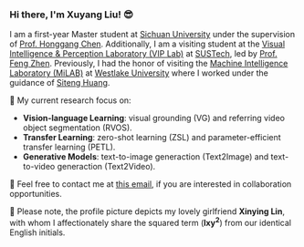 ### Hi there, I'm Xuyang Liu! :sunglasses:

I am a first-year Master student at [Sichuan University](https://www.scu.edu.cn/) under the supervision of [Prof. Honggang Chen](https://sites.google.com/view/honggangchen/). Additionally, I am a visiting student at the [Visual Intelligence & Perception Laboratory (VIP Lab)](https://zhengfenglab.com/) at [SUSTech](https://www.sustech.edu.cn/en/), led by [Prof. Feng Zhen](https://faculty.sustech.edu.cn/?tagid=fengzheng&go=1&iscss=1&snapid=1&lang=en). Previously, I had the honor of visiting the [Machine Intelligence Laboratory (MiLAB)](https://milab.westlake.edu.cn/) at [Westlake University](https://www.westlake.edu.cn/) where I worked under the guidance of [Siteng Huang](https://kyonhuang.top/).

:pushpin: My current research focus on:
* **Vision-language Learning**: visual grounding (VG) and referring video object segmentation (RVOS).
* **Transfer Learning**: zero-shot learning (ZSL) and parameter-efficient transfer learning (PETL).
* **Generative Models**: text-to-image generaction (Text2Image) and text-to-video generaction (Text2Video).

:raised_hands: Feel free to contact me at [this email](liuxuyang@stu.scu.edu.cn), if you are interested in collaboration opportunities. 

:see_no_evil: Please note, the profile picture depicts my lovely girlfriend **Xinying Lin**, with whom I affectionately share the squared term (**lxy<sup>2</sup>**) from our identical English initials.
